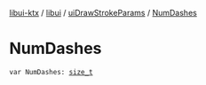 [libui-ktx](../../index.md) / [libui](../index.md) / [uiDrawStrokeParams](index.md) / [NumDashes](./-num-dashes.md)

# NumDashes

`var NumDashes: `[`size_t`](../../platform.posix/size_t.md)